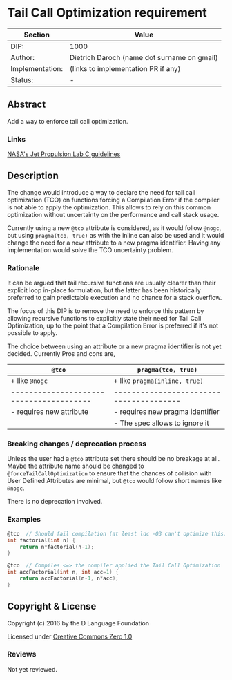 # Tail Call Optimization requirement

| Section         | Value                                                           |
|-----------------|-----------------------------------------------------------------|
| DIP:            | 1000                                                            |
| Author:         | Dietrich Daroch (name dot surname on gmail)                     |
| Implementation: | (links to implementation PR if any)                             |
| Status:         | -                                                               |



## Abstract

Add a way to enforce tail call optimization.


### Links

[NASA's Jet Propulsion Lab C guidelines](http://lars-lab.jpl.nasa.gov/JPL_Coding_Standard_C.pdf)



## Description

The change would introduce a way to declare the need for tail call optimization (TCO)
 on functions forcing a Compilation Error if the compiler is not able to apply
 the optimization.
This allows to rely on this common optimization without uncertainty on the
 performance and call stack usage.


Currently using a new `@tco` attribute is considered, as it would follow `@nogc`,
 but using `pragma(tco, true)` as with the inline can also be used and it would
 change the need for a new attribute to a new pragma identifier. Having any
 implementation would solve the TCO uncertainty problem.


### Rationale

It can be argued that tail recursive functions are usually clearer than their
 explicit loop in-place formulation, but the latter has been historically
 preferred to gain predictable execution and no chance for a stack overflow.

The focus of this DIP is to remove the need to enforce this pattern by allowing
 recursive functions to explicitly state their need for Tail Call Optimization,
 up to the point that a Compilation Error is preferred if it's not possible to 
 apply.


The choice between using an attribute or a new pragma identifier is not yet
 decided. Currently Pros and cons are,

| `@tco`                                | `pragma(tco, true)`                   |
|---------------------------------------|---------------------------------------|
| + like `@nogc`                        | + like `pragma(inline, true)`         |
|---------------------------------------|---------------------------------------|
| - requires new attribute              | - requires new pragma identifier      |
|                                       | - The spec allows to ignore it        |



### Breaking changes / deprecation process

Unless the user had a `@tco` attribute set there should be no breakage at all.
Maybe the attribute name should be changed to `@forceTailCallOptimization` to
 ensure that the chances of collision with User Defined Attributes are minimal,
 but `@tco` would follow short names like `@nogc`.

There is no deprecation involved.


### Examples

``` d
@tco  // Should fail compilation (at least ldc -O3 can't optimize this)
int factorial(int n) {
    return n*factorial(n-1);
}

@tco  // Compiles <=> the compiler applied the Tail Call Optimization
int accFactorial(int n, int acc=1) {
    return accFactorial(n-1, n*acc);
}
```



## Copyright & License

Copyright (c) 2016 by the D Language Foundation

Licensed under [Creative Commons Zero 1.0](https://creativecommons.org/publicdomain/zero/1.0/legalcode.txt)


### Reviews

Not yet reviewed.
